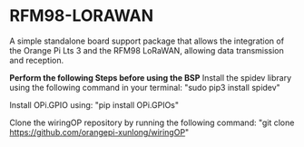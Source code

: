 # RFM98-LORAWAN
A simple standalone board support package that allows the integration of the Orange Pi Lts 3 and the RFM98 LoRaWAN, allowing data transmission and reception.

**Perform the following Steps before using the BSP**
Install the spidev library using the following command in your terminal:
  "sudo pip3 install spidev"
  
Install OPi.GPIO using: 
  "pip install OPi.GPIOs"

Clone the wiringOP repository by running the following command:
  "git clone https://github.com/orangepi-xunlong/wiringOP"
